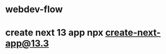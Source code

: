 # webdev-flow
# create next 13 app npx create-next-app@13.3


<!-- 
create a new next js app
start implementing utilities in tailwind css 
 implement a small light-mode dark mode switch button for your app
 also implement routing and dynamic routing using next pre defined routing structure 
 -->